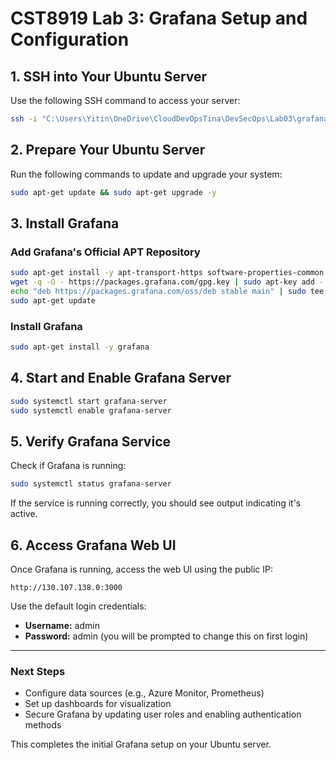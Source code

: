 # CST8919 Lab 3: Grafana Setup and Configuration

## 1. SSH into Your Ubuntu Server
Use the following SSH command to access your server:

```sh
ssh -i "C:\Users\Yitin\OneDrive\CloudDevOpsTina\DevSecOps\Lab03\grafanavmtina_key.pem" azureuser@130.107.138.0
```

## 2. Prepare Your Ubuntu Server
Run the following commands to update and upgrade your system:

```sh
sudo apt-get update && sudo apt-get upgrade -y
```

## 3. Install Grafana

### Add Grafana's Official APT Repository
```sh
sudo apt-get install -y apt-transport-https software-properties-common wget
wget -q -O - https://packages.grafana.com/gpg.key | sudo apt-key add -
echo "deb https://packages.grafana.com/oss/deb stable main" | sudo tee -a /etc/apt/sources.list.d/grafana.list
sudo apt-get update
```

### Install Grafana
```sh
sudo apt-get install -y grafana
```

## 4. Start and Enable Grafana Server
```sh
sudo systemctl start grafana-server
sudo systemctl enable grafana-server
```

## 5. Verify Grafana Service
Check if Grafana is running:
```sh
sudo systemctl status grafana-server
```

If the service is running correctly, you should see output indicating it's active.

## 6. Access Grafana Web UI
Once Grafana is running, access the web UI using the public IP:

```
http://130.107.138.0:3000
```

Use the default login credentials:
- **Username:** admin
- **Password:** admin (you will be prompted to change this on first login)

---
### Next Steps
- Configure data sources (e.g., Azure Monitor, Prometheus)
- Set up dashboards for visualization
- Secure Grafana by updating user roles and enabling authentication methods

This completes the initial Grafana setup on your Ubuntu server.
